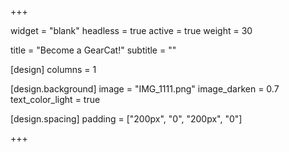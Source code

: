 +++

widget = "blank"
headless = true
active = true
weight = 30

title = "Become a GearCat!"
subtitle = ""

[design]
columns = 1

[design.background]
image = "IMG_1111.png"
image_darken = 0.7
text_color_light = true

[design.spacing]
padding = ["200px", "0", "200px", "0"]

+++
